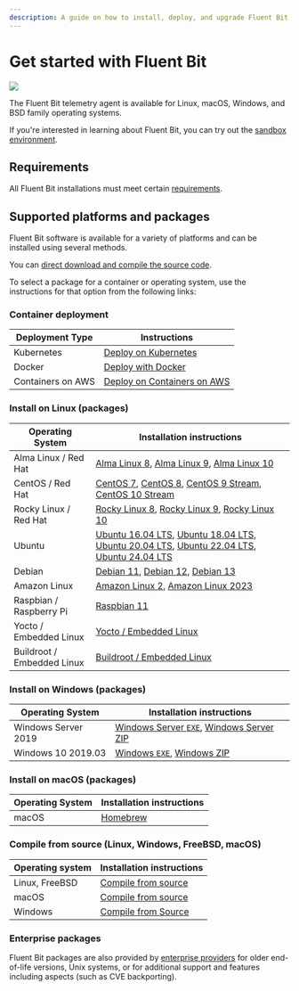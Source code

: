 ```yaml
---
description: A guide on how to install, deploy, and upgrade Fluent Bit
---
```

# Get started with Fluent Bit

<img referrerpolicy="no-referrer-when-downgrade" src="https://static.scarf.sh/a.png?x-pxid=e9732f9c-44a4-46d3-ab87-86138455c698" />

The Fluent Bit telemetry agent is available for Linux, macOS, Windows, and BSD family operating systems.

If you're interested in learning about Fluent Bit, you can try out the [sandbox environment](../about/sandbox-and-lab-resources.md).

## Requirements

All Fluent Bit installations must meet certain [requirements](./requirements.md).

## Supported platforms and packages

Fluent Bit software is available for a variety of platforms and can be installed using several methods.

You can [direct download and compile the source code](../installation/downloads/source.md).

To select a package for a container or operating system, use the instructions for that option from the following links:

### Container deployment

| Deployment Type   | Instructions |
| ----------------- | -------------------------------------------------- |
| Kubernetes        | [Deploy on Kubernetes](downloads/kubernetes.md#installation) |
| Docker            | [Deploy with Docker](downloads/docker.md)                    |
| Containers on AWS | [Deploy on Containers on AWS](downloads/aws-container.md)    |

### Install on Linux (packages)

| Operating System       | Installation instructions |
| ---------------------- | ------------------------- |
| Alma Linux / Red Hat   | [Alma Linux 8](downloads/linux/alma-rocky.md), [Alma Linux 9](downloads/linux/alma-rocky.md), [Alma Linux 10](downloads/linux/alma-rocky.md) |
| CentOS / Red Hat       | [CentOS 7](downloads/linux/redhat-centos.md#install-on-redhat-centos), [CentOS 8](downloads/linux/redhat-centos.md#install-on-redhat-centos), [CentOS 9 Stream](downloads/linux/redhat-centos.md#install-on-redhat-centos), [CentOS 10 Stream](downloads/linux/redhat-centos.md#install-on-redhat-centos) |
| Rocky Linux / Red Hat  | [Rocky Linux 8](downloads/linux/alma-rocky.md), [Rocky Linux 9](downloads/linux/alma-rocky.md), [Rocky Linux 10](downloads/linux/alma-rocky.md) |
| Ubuntu                 | [Ubuntu 16.04 LTS](downloads/linux/ubuntu.md), [Ubuntu 18.04 LTS](downloads/linux/ubuntu.md), [Ubuntu 20.04 LTS](downloads/linux/ubuntu.md), [Ubuntu 22.04 LTS](downloads/linux/ubuntu.md), [Ubuntu 24.04 LTS](downloads/linux/ubuntu.md) |
| Debian                 | [Debian 11](downloads/linux/debian.md), [Debian 12](downloads/linux/debian.md), [Debian 13](downloads/linux/debian.md) |
| Amazon Linux           | [Amazon Linux 2](downloads/linux/amazon-linux.md#install-on-amazon-linux-2), [Amazon Linux 2023](downloads/linux/amazon-linux.md#amazon-linux-2023) |
| Raspbian / Raspberry Pi | [Raspbian 11](downloads/linux/raspbian-raspberry-pi.md#raspbian-11-bullseye) |
| Yocto / Embedded Linux | [Yocto / Embedded Linux](downloads/linux/yocto-embedded-linux.md#fluent-bit-and-other-architectures) |
| Buildroot / Embedded Linux | [Buildroot / Embedded Linux](downloads/linux/buildroot-embedded-linux.md) |

### Install on Windows (packages)

| Operating System    | Installation instructions |
| ------------------- | ------------------------- |
| Windows Server 2019 | [Windows Server `EXE`](downloads/windows.md#installing-from-exe-installer), [Windows Server ZIP](downloads/windows.md#installing-from-zip-archive) |
| Windows 10 2019.03  | [Windows `EXE`](downloads/windows.md#installing-from-exe-installer), [Windows ZIP](downloads/windows.md#installing-from-zip-archive)               |

### Install on macOS (packages)

| Operating System    | Installation instructions                     |
| ------------------- | --------------------------------------------- |
| macOS               | [Homebrew](downloads/macos.md#installing-from-homebrew) |

### Compile from source (Linux, Windows, FreeBSD, macOS)

| Operating system | Installation instructions                                   |
| ---------------- | ----------------------------------------------------------- |
| Linux, FreeBSD   | [Compile from source](downloads/source/build-and-install.md)         |
| macOS            | [Compile from source](downloads/macos.md#compile-from-source) |
| Windows          | [Compile from Source](downloads/windows.md#compile-from-source)       |


### Enterprise packages

Fluent Bit packages are also provided by [enterprise providers](https://fluentbit.io/enterprise) for older end-of-life versions, Unix systems, or for additional support and features including aspects (such as CVE backporting).
